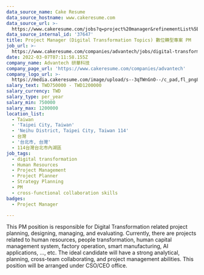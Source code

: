 ```yaml
---
data_source_name: Cake Resume
data_source_hostname: www.cakeresume.com
data_source_url: >-
  https://www.cakeresume.com/jobs?q=project%20manager&refinementList%5Blang_name%5D%5B0%5D=English&refinementList%5Bsalary_type%5D=per_year&range%5Bsalary_range%5D%5Bmin%5D=1000000&page=2
data_source_internal_id: '37647'
title: Project Manager (Digital Transformation Topics) 數位轉型專案 PM
job_url: >-
  https://www.cakeresume.com/companies/advantech/jobs/digital-transformation-strategist-pm-hr-topics
date: 2022-03-07T07:11:58.155Z
company_name: Advantech 研華科技
company_page_url: 'https://www.cakeresume.com/companies/advantech'
company_logo_url: >-
  https://media.cakeresume.com/image/upload/s--3qTWnGnO--/c_pad,fl_png8,h_200,w_200/v1643360279/yupj58zxpza7gabhhfyz.png
salary_text: TWD750000 - TWD1200000
salary_currency: TWD
salary_type: per_year
salary_min: 750000
salary_max: 1200000
location_list:
  - Taiwan
  - 'Taipei City, Taiwan'
  - 'Neihu District, Taipei City, Taiwan 114'
  - 台灣
  - '台北市, 台灣'
  - 114台灣台北市內湖區
job_tags:
  - digital transformation
  - Human Resources
  - Project Management
  - Project Planner
  - Strategy Planning
  - PM
  - cross-functional collaboration skills
badges:
  - Project Manager

---
```


This PM position is responsible for Digital Transformation related project planning, designing, managing, and evaluating. Currently, there are projects related to human resources, people transformation, human capital management system, factory operation, smart manufacturing, AI applications, ..., etc. The ideal candidate will have a strong analytical, planning, cross-team collaborating, and project management abilities. This position will be arranged under CSO/CEO office.